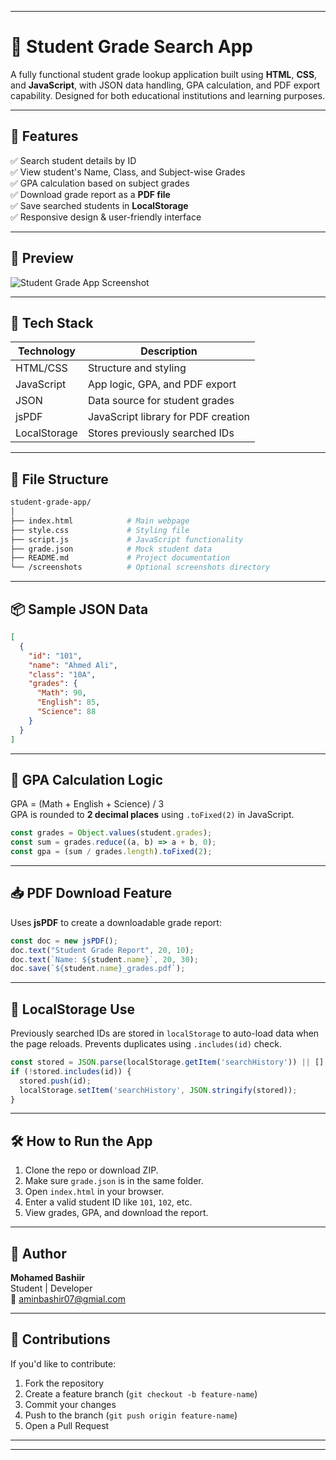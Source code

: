 

---

# 📘 Student Grade Search App

A fully functional student grade lookup application built using **HTML**, **CSS**, and **JavaScript**, with JSON data handling, GPA calculation, and PDF export capability. Designed for both educational institutions and learning purposes.

---

## 🚀 Features

✅ Search student details by ID  
✅ View student's Name, Class, and Subject-wise Grades  
✅ GPA calculation based on subject grades  
✅ Download grade report as a **PDF file**  
✅ Save searched students in **LocalStorage**  
✅ Responsive design & user-friendly interface

---

## 📸 Preview

![Student Grade App Screenshot](./screenshots/app-preview.png)

---

## 🧰 Tech Stack

| Technology     | Description                          |
|----------------|--------------------------------------|
| HTML/CSS       | Structure and styling                |
| JavaScript     | App logic, GPA, and PDF export       |
| JSON           | Data source for student grades       |
| jsPDF          | JavaScript library for PDF creation  |
| LocalStorage   | Stores previously searched IDs       |

---

## 📁 File Structure

```bash
student-grade-app/
│
├── index.html            # Main webpage
├── style.css             # Styling file
├── script.js             # JavaScript functionality
├── grade.json            # Mock student data
├── README.md             # Project documentation
└── /screenshots          # Optional screenshots directory
```

---

## 📦 Sample JSON Data

```json
[
  {
    "id": "101",
    "name": "Ahmed Ali",
    "class": "10A",
    "grades": {
      "Math": 90,
      "English": 85,
      "Science": 88
    }
  }
]
```

---

## 🧠 GPA Calculation Logic

GPA = (Math + English + Science) / 3  
GPA is rounded to **2 decimal places** using `.toFixed(2)` in JavaScript.

```js
const grades = Object.values(student.grades);
const sum = grades.reduce((a, b) => a + b, 0);
const gpa = (sum / grades.length).toFixed(2);
```

---

## 📥 PDF Download Feature

Uses **jsPDF** to create a downloadable grade report:

```js
const doc = new jsPDF();
doc.text("Student Grade Report", 20, 10);
doc.text(`Name: ${student.name}`, 20, 30);
doc.save(`${student.name}_grades.pdf`);
```

---

## 💾 LocalStorage Use

Previously searched IDs are stored in `localStorage` to auto-load data when the page reloads. Prevents duplicates using `.includes(id)` check.

```js
const stored = JSON.parse(localStorage.getItem('searchHistory')) || [];
if (!stored.includes(id)) {
  stored.push(id);
  localStorage.setItem('searchHistory', JSON.stringify(stored));
}
```

---

## 🛠️ How to Run the App

1. Clone the repo or download ZIP.
2. Make sure `grade.json` is in the same folder.
3. Open `index.html` in your browser.
4. Enter a valid student ID like `101`, `102`, etc.
5. View grades, GPA, and download the report.

---



## 👤 Author

**Mohamed Bashiir**  
Student | Developer   
📧 aminbashir07@gmial.com

---

## 🤝 Contributions

If you'd like to contribute:

1. Fork the repository
2. Create a feature branch (`git checkout -b feature-name`)
3. Commit your changes
4. Push to the branch (`git push origin feature-name`)
5. Open a Pull Request

---



---

